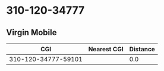 # 310-120-34777
## Virgin Mobile


| CGI | Nearest CGI | Distance |
|-----|-------------|----------|
| 310-120-34777-59101 |  | 0.0 |
